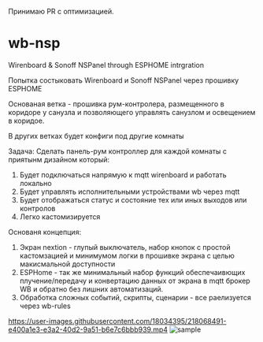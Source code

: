

Принимаю PR с оптимизацией. 


# wb-nsp
Wirenboard &amp; Sonoff NSPanel  through ESPHOME intrgration 

Попытка состыковать Wirenboard  и Sonoff NSPanel через прошивку ESPHOME 

Основаная ветка - прошивка рум-контролера, размещенного в коридоре у санузла и позволяющего управлять санузлом и освещением в коридое.

В других ветках будет конфиги под другие комнаты

Задача: Cделать панель-рум контроллер для каждой комнаты с приятынм дизайном который:
1) Будет подключаться напрямую к  mqtt wirenboard и работать локально
2) Будет управлять исполнительными устройствами wb через mqtt
3) Будет отображаться статус  и состояние тех или иных выходов или контролов
4) Легко кастомизируется

Основаня концепция:
1) Экран nextion - глупый выключатель, набор кнопок с простой кастомзацией и минимумом логки в прошивке экрана с целью макисмальной доступности
2) ESPHome - так же минимальный набор функций обеспечаивющих плучение/передачу и конвертацию данных от экрана в mqtt брокер WB и обратно без лишних автоматизаций.
3) Обработка сложных событий, скрипты, сценарии - все раелизуется через wb-rules


https://user-images.githubusercontent.com/18034395/218068491-e400a1e3-e3a2-40d2-9a51-b6e7c6bbb939.mp4
![sample](https://user-images.githubusercontent.com/18034395/218071745-f7540f69-5918-4cdc-9eeb-7e2cd0362e44.png)
